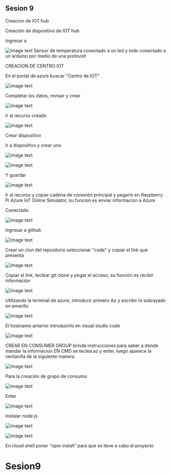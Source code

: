 ## Sesion 9

Creacion de IOT hub

Creación de dispositivo de IOT hub

Ingresar a 

![image text](AZ1.png)
Sensor de temperatura conectado a un led y todo conectado a un arduino por medio de una protovolt

CREACION DE CENTRO IOT

En el portal de azure buscar "Centro de IOT"

![image text](AZ2.png)

Completar los datos, revisar y crear

![image text](AZ3.png)

Ir al recurso creado

![image text](AZ4.png)

Crear dispositivo

Ir a dispositivo y crear uno 

![image text](AZ5.png)

![image text](AZ6.png)

Y guardar

![image text](AZ7.png)

Ir al recurso y copiar cadena de conexión principal y pegarlo en Raspberry Pi Azure IoT Online Simulator, su funcion es enviar informacion a Azure

Conectado

![image text](AZ8.png)

Ingresar a github

![image text](AZ9.png)

Crear un clon del repositorio seleccionar "code" y copiar el link que presenta

![image text](AZ10.png)

Copiar el link, teclear git clone y pegar el acceso, su función es recibir información

![image text](AZ11.png)

Utilizando la terminal de azure, introducir primero Az y escribir lo subrayado en amarillo

![image text](AZ12.png)

El hostname anterior introducirlo en visual studio code

![image text](AZ13.png)

CREAR EN CONSUMER GROUP 
brinda instrucciones para saber a donde mandar la informacion
EN CMD se teclea az y enter, luego aparece la ventanilla de la siguiente manera

![image text](AZ14.png)

Para la creación de grupo de consumo 

![image text](AZ15.png)

Enter

![image text](AZ16.png)

Instalar node.js

![image text](AZ17.png)

![image text](AZ18.png)

En cloud shell poner “npm install” para que se lleve a cabo el proyecto

# Sesion9
